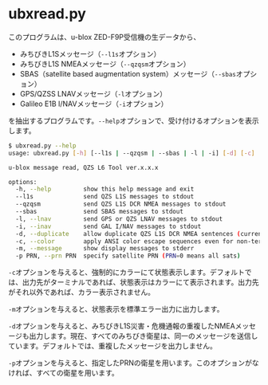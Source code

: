 # ubxread.py

このプログラムは、u-blox ZED-F9P受信機の生データから、

- みちびきL1Sメッセージ（``--l1s``オプション）
- みちびきL1S NMEAメッセージ（``--qzqsm``オプション）
- SBAS（satellite based augmentation system）メッセージ（``--sbas``オプション）
- GPS/QZSS LNAVメッセージ（``-l``オプション）
- Galileo E1B I/NAVメッセージ（``-i``オプション）

を抽出するプログラムです。``--help``オプションで、受け付けるオプションを表示します。

```bash
$ ubxread.py --help
usage: ubxread.py [-h] [--l1s | --qzqsm | --sbas | -l | -i] [-d] [-c] [-m] [-p PRN]

u-blox message read, QZS L6 Tool ver.x.x.x

options:
  -h, --help         show this help message and exit
  --l1s              send QZS L1S messages to stdout
  --qzqsm            send QZS L1S DCR NMEA messages to stdout
  --sbas             send SBAS messages to stdout
  -l, --lnav         send GPS or QZS LNAV messages to stdout
  -i, --inav         send GAL I/NAV messages to stdout
  -d, --duplicate    allow duplicate QZS L1S DCR NMEA sentences (currently, all QZS sats send the same DCR messages)
  -c, --color        apply ANSI color escape sequences even for non-terminal.
  -m, --message      show display messages to stderr
  -p PRN, --prn PRN  specify satellite PRN (PRN=0 means all sats)
```

``-c``オプションを与えると、強制的にカラーにて状態表示します。デフォルトでは、出力先がターミナルであれば、状態表示はカラーにて表示されます。出力先がそれ以外であれば、カラー表示されません。

``-m``オプションを与えると、状態表示を標準エラー出力に出力します。

``-d``オプションを与えると、みちびきL1S災害・危機通報の重複したNMEAメッセージも出力します。現在、すべてのみちびき衛星は、同一のメッセージを送信しています。デフォルトでは、重複したメッセージを出力しません。

``-p``オプションを与えると、指定したPRNの衛星を用います。このオプションがなければ、すべての衛星を用います。
